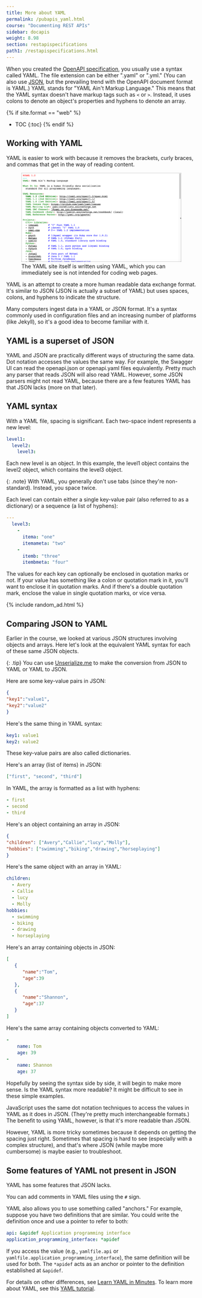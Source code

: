 ```yaml
---
title: More about YAML
permalink: /pubapis_yaml.html
course: "Documenting REST APIs"
sidebar: docapis
weight: 8.98
section: restapispecifications
path1: /restapispecifications.html
---
```


When you created the [OpenAPI specification](pubapis_openapi_tutorial_overview.html), you usually use a syntax called YAML. The file extension can be either ".yaml" or ".yml." (You can also use [JSON](docapis_analyze_json.html), but the prevailing trend with the OpenAPI document format is YAML.) YAML stands for "YAML Ain't Markup Language." This means that the YAML syntax doesn't have markup tags such as `<` or `>`. Instead, it uses colons to denote an object's properties and hyphens to denote an array.

{% if site.format == "web" %}
* TOC
{:toc}
{% endif %}

## Working with YAML

YAML is easier to work with because it removes the brackets, curly braces, and commas that get in the way of reading content.

<figure><a href="http://yaml.org/"><img src="images/yamlscreenshot.png" alt="YAML" /></a><figcaption>The YAML site itself is written using YAML, which you can immediately see is not intended for coding web pages.</figcaption></figure>

YAML is an attempt to create a more human readable data exchange format. It's similar to JSON (JSON is actually a subset of YAML) but uses spaces, colons, and hyphens to indicate the structure.

Many computers ingest data in a YAML or JSON format. It's a syntax commonly used in configuration files and an increasing number of platforms (like Jekyll), so it's a good idea to become familiar with it.

## YAML is a superset of JSON

YAML and JSON are practically different ways of structuring the same data. Dot notation accesses the values the same way. For example, the Swagger UI can read the openapi.json or openapi.yaml files equivalently. Pretty much any parser that reads JSON will also read YAML. However, some JSON parsers might not read YAML, because there are a few features YAML has that JSON lacks (more on that later).

## YAML syntax

With a YAML file, spacing is significant. Each two-space indent represents a new level:

```yaml
level1:
  level2:
    level3:
```

Each new level is an object. In this example, the level1 object contains the level2 object, which contains the level3 object.

{: .note}
With YAML, you generally don't use tabs (since they're non-standard). Instead, you space twice.

Each level can contain either a single key-value pair (also referred to as a dictionary) or a sequence (a list of hyphens):

```yaml
---
  level3:
    -
      itema: "one"
      itemameta: "two"
    -
      itemb: "three"
      itembmeta: "four"
```

The values for each key can optionally be enclosed in quotation marks or not. If your value has something like a colon or quotation mark in it, you'll want to enclose it in quotation marks. And if there's a double quotation mark, enclose the value in single quotation marks, or vice versa.

{% include random_ad.html %}

## Comparing JSON to YAML

Earlier in the course, we looked at various JSON structures involving objects and arrays. Here let's look at the equivalent YAML syntax for each of these same JSON objects.

{: .tip}
You can use [Unserialize.me](http://www.unserialize.me/) to make the conversion from JSON to YAML or YAML to JSON.

Here are some key-value pairs in JSON:

```json
{
"key1":"value1",
"key2":"value2"
}
```

Here's the same thing in YAML syntax:

```yaml
key1: value1
key2: value2
```

These key-value pairs are also called dictionaries.

Here's an array (list of items) in JSON:

```json
["first", "second", "third"]
```

In YAML, the array is formatted as a list with hyphens:

```yaml
- first
- second
- third
```

Here's an object containing an array in JSON:

```json
{
"children": ["Avery","Callie","lucy","Molly"],
"hobbies": ["swimming","biking","drawing","horseplaying"]
}
```

Here's the same object with an array in YAML:

```yaml
children:
  - Avery
  - Callie
  - lucy
  - Molly
hobbies:
  - swimming
  - biking
  - drawing
  - horseplaying
```

Here's an array containing objects in JSON:

```json
[  
   {  
      "name":"Tom",
      "age":39
   },
   {  
      "name":"Shannon",
      "age":37
   }
]
```

Here's the same array containing objects converted to YAML:

```yaml
-
    name: Tom
    age: 39
-
    name: Shannon
    age: 37
```

Hopefully by seeing the syntax side by side, it will begin to make more sense. Is the YAML syntax more readable? It might be difficult to see in these simple examples.

JavaScript uses the same dot notation techniques to access the values in YAML as it does in JSON. (They're pretty much interchangeable formats.) The benefit to using YAML, however, is that it's more readable than JSON.

However, YAML is more tricky sometimes because it depends on getting the spacing just right. Sometimes that spacing is hard to see (especially with a complex structure), and that's where JSON (while maybe more cumbersome) is maybe easier to troubleshoot.

## Some features of YAML not present in JSON

YAML has some features that JSON lacks.

You can add comments in YAML files using the `#` sign.

YAML also allows you to use something called "anchors." For example, suppose you have two definitions that are similar. You could write the definition once and use a pointer to refer to both:

```yaml
api: &apidef Application programming interface
application_programming_interface: *apidef
```

If you access the value (e.g., `yamlfile.api` or `yamlfile.application_programming_interface`), the same definition will be used for both. The `*apidef` acts as an anchor or pointer to the definition established at `&apidef`.

For details on other differences, see [Learn YAML in Minutes](http://learnxinyminutes.com/docs/yaml/).
To learn more about YAML, see this [YAML tutorial](http://rhnh.net/2011/01/31/yaml-tutorial).
